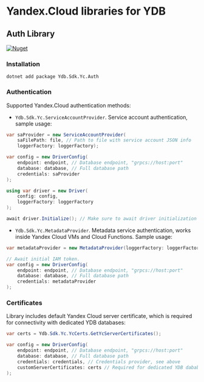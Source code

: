 # Yandex.Cloud libraries for YDB

## Auth Library

[![Nuget](https://img.shields.io/nuget/v/Ydb.Sdk.Yc.Auth)](https://www.nuget.org/packages/Ydb.Sdk.Yc.Auth/)

### Installation

```
dotnet add package Ydb.Sdk.Yc.Auth
```
### Authentication

Supported Yandex.Cloud authentication methods:
* `Ydb.Sdk.Yc.ServiceAccountProvider`. Service account authentication, sample usage:

```c#
var saProvider = new ServiceAccountProvider(
    saFilePath: file, // Path to file with service account JSON info
    loggerFactory: loggerFactory);

var config = new DriverConfig(
    endpoint: endpoint, // Database endpoint, "grpcs://host:port"
    database: database, // Full database path
    credentials: saProvider
);

using var driver = new Driver(
    config: config,
    loggerFactory: loggerFactory
);

await driver.Initialize(); // Make sure to await driver initialization
```

* `Ydb.Sdk.Yc.MetadataProvider`. Metadata service authentication, works inside Yandex Cloud VMs and Cloud Functions. Sample usage:

```c#
var metadataProvider = new MetadataProvider(loggerFactory: loggerFactory);

// Await initial IAM token.
var config = new DriverConfig(
    endpoint: endpoint, // Database endpoint, "grpcs://host:port"
    database: database, // Full database path
    credentials: metadataProvider
);
```

### Certificates

Library includes default Yandex Cloud server certificate, which is required for connectivity with dedicated YDB databases:

```c#
var certs = Ydb.Sdk.Yc.YcCerts.GetYcServerCertificates();

var config = new DriverConfig(
    endpoint: endpoint, // Database endpoint, "grpcs://host:port"
    database: database, // Full database path
    credentials: credentials, // Credentials provider, see above
    customServerCertificates: certs // Required for dedicated YDB dababases
);
```

